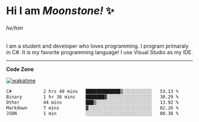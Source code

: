 
<!--
**MoonstoneStudios/MoonstoneStudios** is a ✨ _special_ ✨ repository because its `README.md` (this file) appears on your GitHub profile.

Here are some ideas to get you started:

- 🔭 I’m currently working on ...
- 🌱 I’m currently learning ...
- 👯 I’m looking to collaborate on ...
- 🤔 I’m looking for help with ...
- 💬 Ask me about ...
- 📫 How to reach me: ...
- 😄 Pronouns: ...
- ⚡ Fun fact: ...
-->

# Hi I am _Moonstone!_  ✨
###### he/him

I am a student and developer who loves programming.
I program primaraly in C#. It is my favorite programming language! I use Visual Studio as my IDE.

---

**Code Zone**


[![wakatime](https://wakatime.com/badge/user/35c755da-7226-42ef-89f9-892c03fbcf7e.svg?style=for-the-badge)](https://wakatime.com/@35c755da-7226-42ef-89f9-892c03fbcf7e)
<!--START_SECTION:waka-->

```txt
C#            2 hrs 49 mins   █████████████▒░░░░░░░░░░░   53.13 %
Binary        1 hr 36 mins    ███████▓░░░░░░░░░░░░░░░░░   30.29 %
Other         44 mins         ███▒░░░░░░░░░░░░░░░░░░░░░   13.92 %
Markdown      7 mins          ▓░░░░░░░░░░░░░░░░░░░░░░░░   02.26 %
JSON          1 min           ░░░░░░░░░░░░░░░░░░░░░░░░░   00.38 %
```

<!--END_SECTION:waka-->
